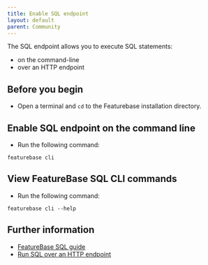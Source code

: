 ```yaml
---
title: Enable SQL endpoint
layout: default
parent: Community
---
```


The SQL endpoint allows you to execute SQL statements:
* on the command-line
* over an HTTP endpoint

## Before you begin

* Open a terminal and `cd` to the Featurebase installation directory.

## Enable SQL endpoint on the command line

* Run the following command:

```
featurebase cli
```

## View FeatureBase SQL CLI commands

* Run the following command:

```
featurebase cli --help
```

## Further information

* [FeatureBase SQL guide](/docs/sql-guide/sql-guide-home)
* [Run SQL over an HTTP endpoint](/docs/community/com-api/com-api-sql-endpoint)
